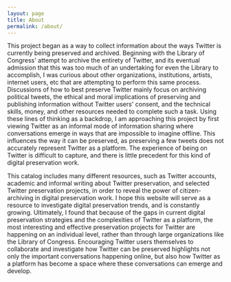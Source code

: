 ```yaml
---
layout: page
title: About
permalink: /about/
---
```

This project began as a way to collect information about the ways Twitter is currently being preserved and archived. Beginning with the Library of Congress' attempt to archive the entirety of Twitter, and its eventual admission that this was too much of an undertaking for even the Library to accomplish, I was curious about other organizations, institutions, artists, internet users, etc that are attempting to perform this same process. Discussions of how to best preserve Twitter mainly focus on archiving political tweets, the ethical and moral implications of preserving and publishing information without Twitter users' consent, and the technical skills, money, and other resources needed to complete such a task. Using these lines of thinking as a backdrop, I am approaching this project by first viewing Twitter as an informal mode of information sharing where conversations emerge in ways that are impossible to imagine offline. This influences the way it can be preserved, as preserving a few tweets does not accurately represent Twitter as a platform. The experience of being on Twitter is difficult to capture, and there is little precedent for this kind of digital preservation work.

This catalog includes many different resources, such as Twitter accounts, academic and informal writing about Twitter preservation, and selected Twitter preservation projects, in order to reveal the power of citizen-archiving in digital preservation work. I hope this website will serve as a resource to investigate digital preservation trends, and is constantly growing. Ultimately, I found that because of the gaps in current digital preservation strategies and the complexities of Twitter as a platform, the most interesting and effective preservation projects for Twitter are happening on an individual level, rather than through large organizations like the Library of Congress. Encouraging Twitter users themselves to collaborate and investigate how Twitter can be preserved highlights not only the important conversations happening online, but also how Twitter as a platform has become a space where these conversations can emerge and develop.
